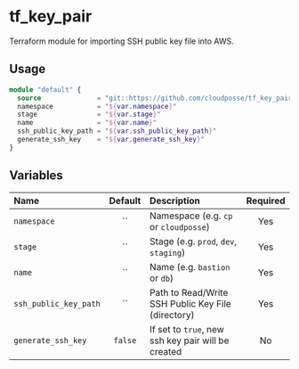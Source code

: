 # tf_key_pair

Terraform module for importing SSH public key file into AWS.

## Usage

```terraform
module "default" {
  source              = "git::https://github.com/cloudposse/tf_key_pair.git?ref=tags/0.1.0"
  namespace           = "${var.namespace}"
  stage               = "${var.stage}"
  name                = "${var.name}"
  ssh_public_key_path = "${var.ssh_public_key_path}"
  generate_ssh_key    = "${var.generate_ssh_key}"
}
```

## Variables

|  Name                        |  Default       |  Description                                            | Required |
|:-----------------------------|:--------------:|:--------------------------------------------------------|:--------:|
| `namespace`                  | ``             | Namespace (e.g. `cp` or `cloudposse`)                   | Yes      |
| `stage`                      | ``             | Stage (e.g. `prod`, `dev`, `staging`)                   | Yes      |
| `name`                       | ``             | Name  (e.g. `bastion` or `db`)                          | Yes      |
| `ssh_public_key_path`        | ``             | Path to Read/Write SSH Public Key File (directory)      | Yes      |
| `generate_ssh_key`           | `false`        | If set to `true`, new ssh key pair will be created        | No       |

